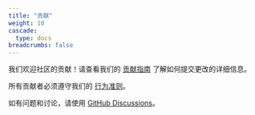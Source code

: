 ```yaml
---
title: "贡献"
weight: 10
cascade:
  type: docs
breadcrumbs: false
---
```


我们欢迎社区的贡献！请查看我们的 [贡献指南](https://github.com/modelcontextprotocol/specification/blob/main/CONTRIBUTING.md) 了解如何提交更改的详细信息。

所有贡献者必须遵守我们的 [行为准则](https://github.com/modelcontextprotocol/specification/blob/main/CODE_OF_CONDUCT.md)。

如有问题和讨论，请使用 [GitHub Discussions](https://github.com/modelcontextprotocol/specification/discussions)。
